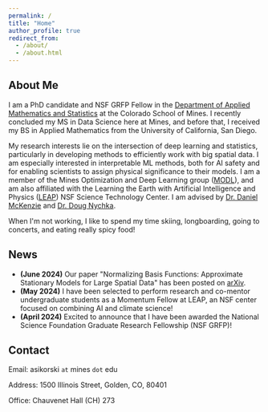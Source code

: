 ```yaml
---
permalink: /
title: "Home"
author_profile: true
redirect_from: 
  - /about/
  - /about.html
---
```



About Me
------
I am a PhD candidate and NSF GRFP Fellow in the <a href="https://ams.mines.edu/" target="_blank">Department of Applied Mathematics and Statistics</a> at the Colorado School of Mines. I recently concluded my MS in Data Science here at Mines, and before that, I received my BS in Applied Mathematics from the University of California, San Diego.


My research interests lie on the intersection of deep learning and statistics, particularly in developing methods to efficiently work with big spatial data. I am especially interested in interpretable ML methods, both for AI safety and for enabling scientists to assign physical significance to their models. I am a member of the Mines Optimization and Deep Learning group (<a href="https://ams.mines.edu/optimization-and-deep-learning/" target="_blank">MODL</a>), and am also affiliated with the Learning the Earth with Artificial Intelligence and Physics (<a href="https://leap.columbia.edu/education/2024-leap-summer-momentum-fellowship/" target="_blank">LEAP</a>) NSF Science Technology Center. I am advised by <a href="https://danielmckenzie.github.io/" target="_blank">Dr. Daniel McKenzie</a> and <a href="https://dnychka.github.io/" target="_blank">Dr. Doug Nychka</a>.

When I'm not working, I like to spend my time skiing, longboarding, going to concerts, and eating really spicy food! 

News
------
- **(June 2024)** Our paper "Normalizing Basis Functions: Approximate Stationary Models for Large Spatial Data" has been posted on <a href="https://arxiv.org/abs/2405.13821" target="_blank">arXiv</a>.
- **(May 2024)** I have been selected to perform research and co-mentor undergraduate students as a Momentum Fellow at LEAP, an NSF center focused on combining AI and climate science!
- **(April 2024)** Excited to announce that I have been awarded the National Science Foundation Graduate Research Fellowship (NSF GRFP)!

Contact
------
Email: asikorski `at` mines `dot` edu

Address: 1500 Illinois Street, Golden, CO, 80401

Office: Chauvenet Hall (CH) 273
